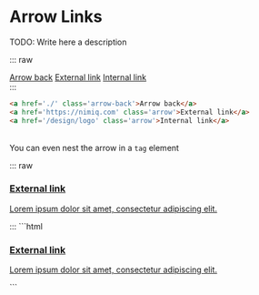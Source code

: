 # Arrow Links

TODO: Write here a description

::: raw
<div flex mt-32>
  <a href='./' class='arrow-back'>Arrow back</a>
  <a href='https://nimiq.com' target="_blank" rel="noopener" class='arrow'>External link</a>
  <a href='../design/logo' class='arrow'>Internal link</a>
</div>
:::

```html
<a href='./' class='arrow-back'>Arrow back</a>
<a href='https://nimiq.com' class='arrow'>External link</a>
<a href='/design/logo' class='arrow'>Internal link</a>
```
<br>
You can even nest the arrow in a <code>tag</code> element

::: raw
<div flex justify-center mt-32>
  <a href='https://nimiq.com' target="_blank" rel="noopener" class='flex flex-col gap-12 raw bg-neutral-200 rounded-8 px-24 py-16 max-w-320'>
    <h3 class='arrow flex items-center after:ml-auto'>External link</h3>
    <p class='text-12 text-neutral-800 text-pretty'>Lorem ipsum dolor sit amet, consectetur adipiscing elit.</p>
  </a>
</div>
:::
```html
<a href='https://nimiq.com' class='flex flex-col gap-3 raw bg-neutral-200 rounded-2 px-6 py-4'>
  <h3 class='arrow flex items-center after:ml-auto'>
    External link
  </h3>
  <p class='text-3 text-neutral-800 text-pretty'>
    Lorem ipsum dolor sit amet, consectetur adipiscing elit.
  </p>
</a>
```

